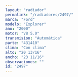 ```yaml
---
layout: "radiador"
permalink: "/radiadores/2497/"
marca: "Ford"
modelo: "Explorer"
ano: "2000"
motor: "V8 5.0"
transmision: "Automática"
parte: "431410"
clima: "Con clima"
alto: "20 13/16"
ancho: "23 11/16"
observaciones: ""
id: "2497"
---
```


